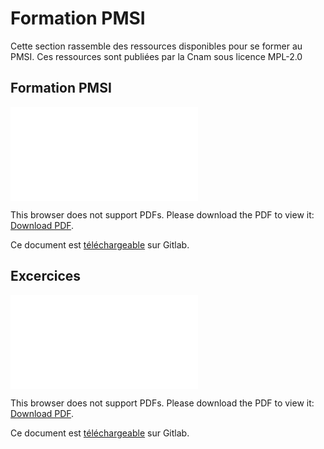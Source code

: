 # Formation PMSI
<!-- SPDX-License-Identifier: MPL-2.0 -->

Cette section rassemble des ressources disponibles pour se former au PMSI. Ces ressources sont publiées par la Cnam sous licence MPL-2.0

## Formation PMSI

<object data="../../../files/Cnam/2020-04-30_CNAM_Formation-PMSI_MLP-2.0.pdf" type="application/pdf" width="750px" height="750px">
    <embed src="../../../files/Cnam/2020-04-30_CNAM_Formation-PMSI_MLP-2.0.pdf" type="application/pdf">
        <p>This browser does not support PDFs. Please download the PDF to view it: <a href="../../../files/Cnam/2020-04-30_CNAM_Formation-PMSI_MLP-2.0.pdf">Download PDF</a>.</p>
    </embed>
</object>

Ce document est [téléchargeable](../../../files/Cnam/2020-04-30_CNAM_Formation-PMSI_MLP-2.0.pdf) sur Gitlab.

## Excercices

<object data="../../../files/Cnam/2020-04-30_CNAM_Enoncés-EXERCICES-TOUS-PMSI-fev-2019_MLP-2.0.pdf" type="application/pdf" width="750px" height="750px">
    <embed src="../../../files/Cnam/2020-04-30_CNAM_Enoncés-EXERCICES-TOUS-PMSI-fev-2019_MLP-2.0.pdf" type="application/pdf">
        <p>This browser does not support PDFs. Please download the PDF to view it: <a href="../../../files/Cnam/2020-04-30_CNAM_Enoncés-EXERCICES-TOUS-PMSI-fev-2019_MLP-2.0.pdf">Download PDF</a>.</p>
    </embed>
</object>

Ce document est [téléchargeable](../../../files/Cnam/2020-04-30_CNAM_Enoncés-EXERCICES-TOUS-PMSI-fev-2019_MLP-2.0.pdf) sur Gitlab.